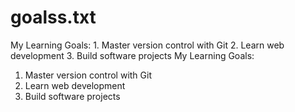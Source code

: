 # goalss.txt
My Learning Goals: 1. Master version control with Git 2. Learn web development 3. Build software projects
My Learning Goals:
1. Master version control with Git
2. Learn web development
3. Build software projects
